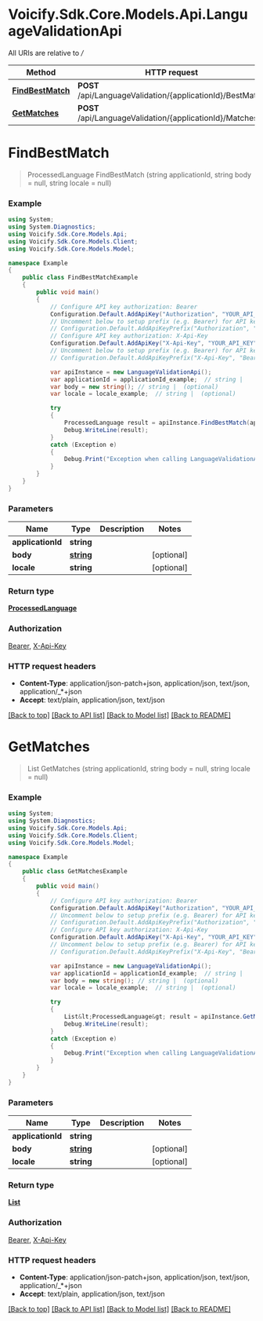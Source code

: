 # Voicify.Sdk.Core.Models.Api.LanguageValidationApi

All URIs are relative to */*

Method | HTTP request | Description
------------- | ------------- | -------------
[**FindBestMatch**](LanguageValidationApi.md#findbestmatch) | **POST** /api/LanguageValidation/{applicationId}/BestMatch | 
[**GetMatches**](LanguageValidationApi.md#getmatches) | **POST** /api/LanguageValidation/{applicationId}/Matches | 

<a name="findbestmatch"></a>
# **FindBestMatch**
> ProcessedLanguage FindBestMatch (string applicationId, string body = null, string locale = null)



### Example
```csharp
using System;
using System.Diagnostics;
using Voicify.Sdk.Core.Models.Api;
using Voicify.Sdk.Core.Models.Client;
using Voicify.Sdk.Core.Models.Model;

namespace Example
{
    public class FindBestMatchExample
    {
        public void main()
        {
            // Configure API key authorization: Bearer
            Configuration.Default.AddApiKey("Authorization", "YOUR_API_KEY");
            // Uncomment below to setup prefix (e.g. Bearer) for API key, if needed
            // Configuration.Default.AddApiKeyPrefix("Authorization", "Bearer");
            // Configure API key authorization: X-Api-Key
            Configuration.Default.AddApiKey("X-Api-Key", "YOUR_API_KEY");
            // Uncomment below to setup prefix (e.g. Bearer) for API key, if needed
            // Configuration.Default.AddApiKeyPrefix("X-Api-Key", "Bearer");

            var apiInstance = new LanguageValidationApi();
            var applicationId = applicationId_example;  // string | 
            var body = new string(); // string |  (optional) 
            var locale = locale_example;  // string |  (optional) 

            try
            {
                ProcessedLanguage result = apiInstance.FindBestMatch(applicationId, body, locale);
                Debug.WriteLine(result);
            }
            catch (Exception e)
            {
                Debug.Print("Exception when calling LanguageValidationApi.FindBestMatch: " + e.Message );
            }
        }
    }
}
```

### Parameters

Name | Type | Description  | Notes
------------- | ------------- | ------------- | -------------
 **applicationId** | **string**|  | 
 **body** | [**string**](string.md)|  | [optional] 
 **locale** | **string**|  | [optional] 

### Return type

[**ProcessedLanguage**](ProcessedLanguage.md)

### Authorization

[Bearer](../README.md#Bearer), [X-Api-Key](../README.md#X-Api-Key)

### HTTP request headers

 - **Content-Type**: application/json-patch+json, application/json, text/json, application/_*+json
 - **Accept**: text/plain, application/json, text/json

[[Back to top]](#) [[Back to API list]](../README.md#documentation-for-api-endpoints) [[Back to Model list]](../README.md#documentation-for-models) [[Back to README]](../README.md)
<a name="getmatches"></a>
# **GetMatches**
> List<ProcessedLanguage> GetMatches (string applicationId, string body = null, string locale = null)



### Example
```csharp
using System;
using System.Diagnostics;
using Voicify.Sdk.Core.Models.Api;
using Voicify.Sdk.Core.Models.Client;
using Voicify.Sdk.Core.Models.Model;

namespace Example
{
    public class GetMatchesExample
    {
        public void main()
        {
            // Configure API key authorization: Bearer
            Configuration.Default.AddApiKey("Authorization", "YOUR_API_KEY");
            // Uncomment below to setup prefix (e.g. Bearer) for API key, if needed
            // Configuration.Default.AddApiKeyPrefix("Authorization", "Bearer");
            // Configure API key authorization: X-Api-Key
            Configuration.Default.AddApiKey("X-Api-Key", "YOUR_API_KEY");
            // Uncomment below to setup prefix (e.g. Bearer) for API key, if needed
            // Configuration.Default.AddApiKeyPrefix("X-Api-Key", "Bearer");

            var apiInstance = new LanguageValidationApi();
            var applicationId = applicationId_example;  // string | 
            var body = new string(); // string |  (optional) 
            var locale = locale_example;  // string |  (optional) 

            try
            {
                List&lt;ProcessedLanguage&gt; result = apiInstance.GetMatches(applicationId, body, locale);
                Debug.WriteLine(result);
            }
            catch (Exception e)
            {
                Debug.Print("Exception when calling LanguageValidationApi.GetMatches: " + e.Message );
            }
        }
    }
}
```

### Parameters

Name | Type | Description  | Notes
------------- | ------------- | ------------- | -------------
 **applicationId** | **string**|  | 
 **body** | [**string**](string.md)|  | [optional] 
 **locale** | **string**|  | [optional] 

### Return type

[**List<ProcessedLanguage>**](ProcessedLanguage.md)

### Authorization

[Bearer](../README.md#Bearer), [X-Api-Key](../README.md#X-Api-Key)

### HTTP request headers

 - **Content-Type**: application/json-patch+json, application/json, text/json, application/_*+json
 - **Accept**: text/plain, application/json, text/json

[[Back to top]](#) [[Back to API list]](../README.md#documentation-for-api-endpoints) [[Back to Model list]](../README.md#documentation-for-models) [[Back to README]](../README.md)
